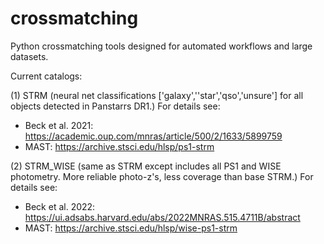 # crossmatching
Python crossmatching tools designed for automated workflows and large datasets. 

Current catalogs:

(1) STRM (neural net classifications ['galaxy',''star','qso','unsure'] for all objects detected in Panstarrs DR1.) 
For details see:
- Beck et al. 2021: https://academic.oup.com/mnras/article/500/2/1633/5899759
- MAST: https://archive.stsci.edu/hlsp/ps1-strm

(2) STRM_WISE (same as STRM except includes all PS1 and WISE photometry. More reliable photo-z's, less coverage than base STRM.)
For details see:
- Beck et al. 2022: https://ui.adsabs.harvard.edu/abs/2022MNRAS.515.4711B/abstract
- MAST: https://archive.stsci.edu/hlsp/wise-ps1-strm